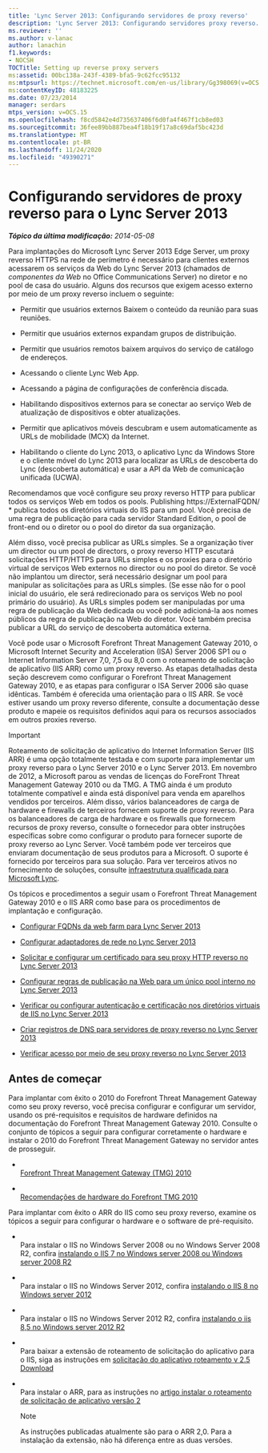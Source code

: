 ```yaml
---
title: 'Lync Server 2013: Configurando servidores de proxy reverso'
description: 'Lync Server 2013: Configurando servidores proxy reverso.'
ms.reviewer: ''
ms.author: v-lanac
author: lanachin
f1.keywords:
- NOCSH
TOCTitle: Setting up reverse proxy servers
ms:assetid: 00bc138a-243f-4389-bfa5-9c62fcc95132
ms:mtpsurl: https://technet.microsoft.com/en-us/library/Gg398069(v=OCS.15)
ms:contentKeyID: 48183225
ms.date: 07/23/2014
manager: serdars
mtps_version: v=OCS.15
ms.openlocfilehash: f8cd5842e4d735637406f6d0fa4f467f1cb8ed03
ms.sourcegitcommit: 36fee89bb887bea4f18b19f17a8c69daf5bc423d
ms.translationtype: MT
ms.contentlocale: pt-BR
ms.lasthandoff: 11/24/2020
ms.locfileid: "49390271"
---
```

# <a name="setting-up-reverse-proxy-servers-for-lync-server-2013"></a>Configurando servidores de proxy reverso para o Lync Server 2013

<div data-xmlns="http://www.w3.org/1999/xhtml">

<div class="topic" data-xmlns="http://www.w3.org/1999/xhtml" data-msxsl="urn:schemas-microsoft-com:xslt" data-cs="https://msdn.microsoft.com/">

<div data-asp="https://msdn2.microsoft.com/asp">



</div>

<div id="mainSection">

<div id="mainBody">

<span> </span>

_**Tópico da última modificação:** 2014-05-08_

Para implantações do Microsoft Lync Server 2013 Edge Server, um proxy reverso HTTPS na rede de perímetro é necessário para clientes externos acessarem os serviços da Web do Lync Server 2013 (chamados de *componentes da Web* no Office Communications Server) no diretor e no pool de casa do usuário. Alguns dos recursos que exigem acesso externo por meio de um proxy reverso incluem o seguinte:

  - Permitir que usuários externos Baixem o conteúdo da reunião para suas reuniões.

  - Permitir que usuários externos expandam grupos de distribuição.

  - Permitir que usuários remotos baixem arquivos do serviço de catálogo de endereços.

  - Acessando o cliente Lync Web App.

  - Acessando a página de configurações de conferência discada.

  - Habilitando dispositivos externos para se conectar ao serviço Web de atualização de dispositivos e obter atualizações.

  - Permitir que aplicativos móveis descubram e usem automaticamente as URLs de mobilidade (MCX) da Internet.

  - Habilitando o cliente do Lync 2013, o aplicativo Lync da Windows Store e o cliente móvel do Lync 2013 para localizar as URLs de descoberta do Lync (descoberta automática) e usar a API da Web de comunicação unificada (UCWA).

Recomendamos que você configure seu proxy reverso HTTP para publicar todos os serviços Web em todos os pools. Publishing https://ExternalFQDN/ \* publica todos os diretórios virtuais do IIS para um pool. Você precisa de uma regra de publicação para cada servidor Standard Edition, o pool de front-end ou o diretor ou o pool do diretor da sua organização.

Além disso, você precisa publicar as URLs simples. Se a organização tiver um director ou um pool de directors, o proxy reverso HTTP escutará solicitações HTTP/HTTPS para URLs simples e os proxies para o diretório virtual de serviços Web externos no director ou no pool do diretor. Se você não implantou um director, será necessário designar um pool para manipular as solicitações para as URLs simples. (Se esse não for o pool inicial do usuário, ele será redirecionado para os serviços Web no pool primário do usuário). As URLs simples podem ser manipuladas por uma regra de publicação da Web dedicada ou você pode adicioná-la aos nomes públicos da regra de publicação na Web do diretor. Você também precisa publicar a URL do serviço de descoberta automática externa.

Você pode usar o Microsoft Forefront Threat Management Gateway 2010, o Microsoft Internet Security and Acceleration (ISA) Server 2006 SP1 ou o Internet Information Server 7,0, 7,5 ou 8,0 com o roteamento de solicitação de aplicativo (IIS ARR) como um proxy reverso. As etapas detalhadas desta seção descrevem como configurar o Forefront Threat Management Gateway 2010, e as etapas para configurar o ISA Server 2006 são quase idênticas. Também é oferecida uma orientação para o IIS ARR. Se você estiver usando um proxy reverso diferente, consulte a documentação desse produto e mapeie os requisitos definidos aqui para os recursos associados em outros proxies reverso.

<div>


> [!IMPORTANT]  
> Roteamento de solicitação de aplicativo do Internet Information Server (IIS ARR) é uma opção totalmente testada e com suporte para implementar um proxy reverso para o Lync Server 2010 e o Lync Server 2013. Em novembro de 2012, a Microsoft parou as vendas de licenças do ForeFront Threat Management Gateway 2010 ou da TMG. A TMG ainda é um produto totalmente compatível e ainda está disponível para venda em aparelhos vendidos por terceiros. Além disso, vários balanceadores de carga de hardware e firewalls de terceiros fornecem suporte de proxy reverso. Para os balanceadores de carga de hardware e os firewalls que fornecem recursos de proxy reverso, consulte o fornecedor para obter instruções específicas sobre como configurar o produto para fornecer suporte de proxy reverso ao Lync Server. Você também pode ver terceiros que enviaram documentação de seus produtos para a Microsoft. O suporte é fornecido por terceiros para sua solução. Para ver terceiros ativos no fornecimento de soluções, consulte <A href="https://go.microsoft.com/fwlink/?linkid=268730">infraestrutura qualificada para Microsoft Lync</A>.



</div>

Os tópicos e procedimentos a seguir usam o Forefront Threat Management Gateway 2010 e o IIS ARR como base para os procedimentos de implantação e configuração.

  - [Configurar FQDNs da web farm para Lync Server 2013](lync-server-2013-configure-web-farm-fqdns.md)

  - [Configurar adaptadores de rede no Lync Server 2013](lync-server-2013-configure-network-adapters.md)

  - [Solicitar e configurar um certificado para seu proxy HTTP reverso no Lync Server 2013](lync-server-2013-request-and-configure-a-certificate-for-your-reverse-http-proxy.md)

  - [Configurar regras de publicação na Web para um único pool interno no Lync Server 2013](lync-server-2013-configure-web-publishing-rules-for-a-single-internal-pool.md)

  - [Verificar ou configurar autenticação e certificação nos diretórios virtuais de IIS no Lync Server 2013](lync-server-2013-verify-or-configure-authentication-and-certification-on-iis-virtual-directories.md)

  - [Criar registros de DNS para servidores de proxy reverso no Lync Server 2013](lync-server-2013-create-dns-records-for-reverse-proxy-servers.md)

  - [Verificar acesso por meio de seu proxy reverso no Lync Server 2013](lync-server-2013-verify-access-through-your-reverse-proxy.md)

<div>

## <a name="before-you-begin"></a>Antes de começar

Para implantar com êxito o 2010 do Forefront Threat Management Gateway como seu proxy reverso, você precisa configurar e configurar um servidor, usando os pré-requisitos e requisitos de hardware definidos na documentação do Forefront Threat Management Gateway 2010. Consulte o conjunto de tópicos a seguir para configurar corretamente o hardware e instalar o 2010 do Forefront Threat Management Gateway no servidor antes de prosseguir.

  - <span></span>  
    [Forefront Threat Management Gateway (TMG) 2010](https://go.microsoft.com/fwlink/?linkid=291292)

  - <span></span>  
    [Recomendações de hardware do Forefront TMG 2010](https://go.microsoft.com/fwlink/?linkid=291293)

Para implantar com êxito o ARR do IIS como seu proxy reverso, examine os tópicos a seguir para configurar o hardware e o software de pré-requisito.

  - <span></span>  
    Para instalar o IIS no Windows Server 2008 ou no Windows Server 2008 R2, confira [instalando o IIS 7 no Windows server 2008 ou Windows server 2008 R2](https://go.microsoft.com/fwlink/?linkid=291296)

  - <span></span>  
    Para instalar o IIS no Windows Server 2012, confira [instalando o IIS 8 no Windows server 2012](https://go.microsoft.com/fwlink/?linkid=291297)

  - <span></span>  
    Para instalar o IIS no Windows Server 2012 R2, confira [instalando o iis 8,5 no Windows server 2012 R2](https://go.microsoft.com/fwlink/?linkid=330687)

  - <span></span>  
    Para baixar a extensão de roteamento de solicitação do aplicativo para o IIS, siga as instruções em [solicitação do aplicativo roteamento v 2.5 Download](https://go.microsoft.com/fwlink/?linkid=291298)

  - <span></span>  
    Para instalar o ARR, para as instruções no [artigo instalar o roteamento de solicitação de aplicativo versão 2](https://go.microsoft.com/fwlink/?linkid=291299)
    
    <div>
    

    > [!NOTE]  
    > As instruções publicadas atualmente são para o ARR 2,0. Para a instalação da extensão, não há diferença entre as duas versões.

    
    </div>

</div>

</div>

<span> </span>

</div>

</div>

</div>

